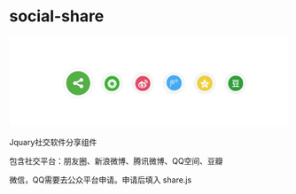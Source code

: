 # social-share

![previews](./previews/preview-rgb.png)

Jquary社交软件分享组件  

包含社交平台：朋友圈、新浪微博、腾讯微博、QQ空间、豆瓣

微信，QQ需要去公众平台申请。申请后填入 share.js
